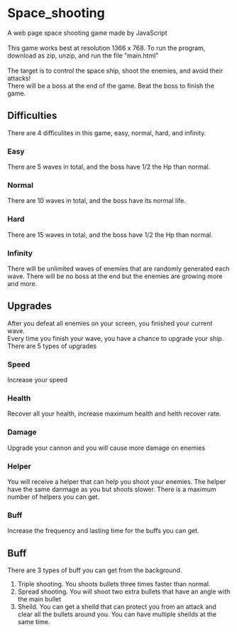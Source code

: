 # Space_shooting
A web page space shooting game made by JavaScript
<br>
<br>
This game works best at resolution 1366 x 768.
To run the program, download as zip, unzip, and run the file "main.html"
<br>
<br>
The target is to control the space ship, shoot the enemies, and avoid their attacks!
<br>
There will be a boss at the end of the game. Beat the boss to finish the game.
<br>

## Difficulties
There are 4 difficulites in this game, easy, normal, hard, and infinity.
<br>
### Easy
There are 5 waves in total, and the boss have 1/2 the Hp than normal.

### Normal
There are 10 waves in total, and the boss have its normal life.

### Hard
There are 15 waves in total, and the boss have 1/2 the Hp than normal.

### Infinity
There will be unlimited waves of enemies that are randomly generated each wave. There will be no boss at the end but the enemies are growing more and more.

## Upgrades
After you defeat all enemies on your screen, you finished your current wave.
<br>
Every time you finish your wave, you have a chance to upgrade your ship. There are 5 types of upgrades
### Speed
Increase your speed
### Health
Recover all your health, increase maximum health and helth recover rate.
### Damage
Upgrade your cannon and you will cause more damage on enemies
### Helper
You will receive a helper that can help you shoot your enemies. The helper have the same danmage as you but shoots slower. There is a maximum number of helpers you can get.
### Buff
Increase the frequency and lasting time for the buffs you can get.
<br>
## Buff
There are 3 types of buff you can get from the background.
<br>
1. Triple shooting. You shoots bullets three times faster than normal.
2. Spread shooting. You will shoot two extra bullets that have an angle with the main bullet
3. Sheild. You can get a sheild that can protect you from an attack and clear all the bullets around you. You can have multiple sheilds at the same time.

